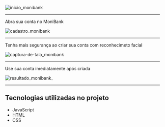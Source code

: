 ![inicio_monibank](https://github.com/user-attachments/assets/b62b146d-333a-41c7-973f-9285154cd48e)   
<hr>
<p> Abra sua conta no MoniBank </p>

![cadastro_monibank](https://github.com/user-attachments/assets/e74e5a25-8ca7-4004-a5cd-8dd169b4c07d)
<hr>
<p> Tenha mais segurança ao criar sua conta com reconhecimeto facial </p>

![captura-de-tala_monibank](https://github.com/user-attachments/assets/eb5fde57-9367-4f10-91eb-aa1c1dbeeb3d)

<hr>
<p> Use sua conta imediatamente após criada </p>

![resultado_monibank_](https://github.com/user-attachments/assets/cab10ba4-f711-4cab-a68b-881703d58c38)


<hr>

## Tecnologias utilizadas no projeto
* JavaScript
* HTML
* CSS





